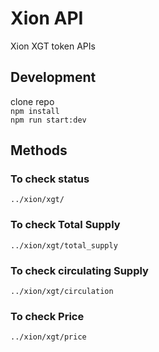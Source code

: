 # Xion API

Xion XGT token APIs

## Development

clone repo  
`npm install`  
`npm run start:dev`  

## Methods

### To check status

`../xion/xgt/`

### To check Total Supply

`../xion/xgt/total_supply`

### To check circulating Supply

`../xion/xgt/circulation`

### To check Price

`../xion/xgt/price`
